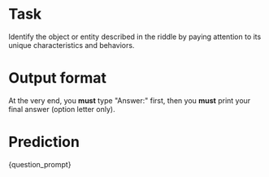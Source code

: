 # Task
Identify the object or entity described in the riddle by paying attention to its unique characteristics and behaviors.

# Output format
At the very end, you **must** type "Answer:" first, then you **must** print your final answer (option letter only).

# Prediction
{question_prompt}